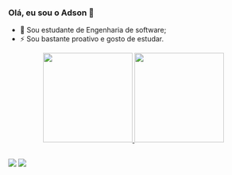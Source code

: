 ### Olá, eu sou o Adson 👋

- 🌱 Sou estudante de Engenharia de software;
- ⚡ Sou bastante proativo e gosto de estudar.

<div align="center">
  <a href="https://github.com/AdySoares">
  <img height="180em" src="https://github-readme-stats.vercel.app/api?username=AdySoares&show_icons=true&theme=dracula&include_all_commits=true&count_private=true"/>
  <img height="180em" src="https://github-readme-stats.vercel.app/api/top-langs/?username=AdySoares&layout=compact&langs_count=7&theme=dracula"/>
  </a>
</div>
  
  ##
  
<div> 
    <a href="https://instagram.com/ady_soaress" target="_blank"><img src="https://img.shields.io/badge/-Instagram-%23E4405F?style=for-the-badge&logo=instagram&logoColor=white" target="_blank"></a>
    <a href="https://www.linkedin.com/in/adson-soares-a08973233/" target="_blank"><img src="https://img.shields.io/badge/-LinkedIn-%230077B5?style=for-the-badge&logo=linkedin&logoColor=white" target="_blank"></a> 

  
 </div>
